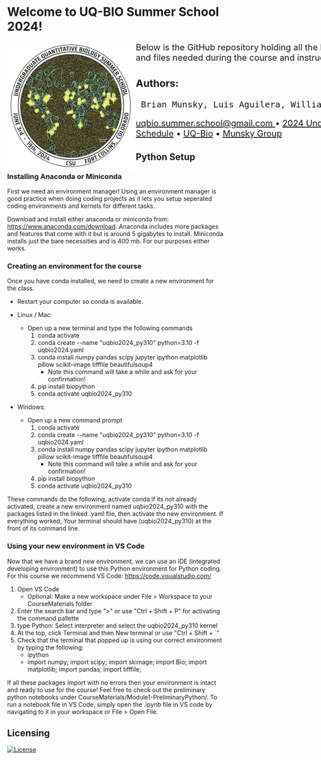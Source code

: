 <html>
<h1> <left> Welcome to UQ-BIO Summer School 2024! </left> </h1>
        <img align="left" src="./uqbio2024_files/uqbio_2024_logo.png"  width="300" height="300"/>
         <div> <p></p> </div>
         <div style="font-size: 20px; width: 1000px;">
              <p><left==========================================left> </p>
              <p> Below is the GitHub repository holding all the links to Jupyter Notebooks and files needed during the course and instructions on installing Python.</p>
           <h3> Authors: </h3> <pre> Brian Munsky, Luis Aguilera, William Raymond, Joshua Cook, Michael May, Zachary Fox, and Eric Ron. </pre>
<p><a href = "mailto: uqbio.summer.school@gmail.com"> uqbio.summer.school@gmail.com </a> • <a href="https://q-bio.org/wp/uq-bio-schedule-2024/">2024 Undergraduate Summer School Schedule</a>  • <a href="https://q-bio.org/wp/">UQ-Bio</a> •  <a href="https://www.engr.colostate.edu/~munsky/">Munsky Group</a> </p>
</div>
</p>
</html>


## Python Setup 

### Installing Anaconda or Miniconda

First we need an environment manager! Using an environment manager is good practice when doing coding projects as it lets you setup seperated coding environments and kernels for different tasks. 

Download and install either anaconda or miniconda from:  https://www.anaconda.com/download. Anaconda includes more packages and features that come with it but is around 5 gigabytes to install. Miniconda installs just the bare necessities and is 400 mb. For our purposes either works.

### Creating an environment for the course

Once you have conda installed, we need to create a new environment for the class. 

* Restart your computer so conda is available.

* Linux / Mac:
   * Open up a new terminal and type the following commands
      1. conda activate
      2. conda create --name "uqbio2024_py310" python=3.10 -f uqbio2024.yaml 
      3. conda install numpy pandas scipy jupyter ipython matplotlib pillow 
      scikit-image tifffile beautifulsoup4
         * Note this command will take a while and ask for your confirmation!
      4. pip install biopython
      5. conda activate uqbio2024_py310

* Windows:
   * Open up a new command prompt
      1. conda activate
      2. conda create --name "uqbio2024_py310" python=3.10 -f uqbio2024.yaml 
      3. conda install numpy pandas scipy jupyter ipython matplotlib pillow 
      scikit-image tifffile beautifulsoup4
         * Note this command will take a while and ask for your confirmation!
      4. pip install biopython
      5. conda activate uqbio2024_py310

These commands do the following, activate conda if its not already activated, create a new environment named uqbio2024_py310 with the packages listed in the linked .yaml file, then activate the new environment. If everything worked, Your terminal should have (uqbio2024_py310) at the front of its command line.

### Using your new environment in VS Code

Now that we have a brand new environment, we can use an IDE (integrated developing environment) to use this Python environment for Python coding. For this course we recommend VS Code: https://code.visualstudio.com/

1. Open VS Code
   * Optional: Make a new workspace under File > Workspace to your CourseMaterials folder
2. Enter the search bar and type ">" or use "Ctrl + Shift + P" for activating the command pallette
3. type Python: Select interpreter and select the uqbio2024_py310 kernel
5. At the top, click Terminal and then New terminal or use "Ctrl + Shift + `"
6. Check that the terminal that popped up is using our correct environment by typing the following:
   * ipython
   * import numpy; import scipy; import skimage; import Bio; import matplotlib; import pandas; import tifffile;

If all these packages import with no errors then your environment is intact and ready to use for the course! Feel free to check out the preliminary python notebooks under CourseMaterials/Module1-PreliminaryPython/. To run a notebook file in VS Code, simply open the .ipynb file in VS code by navigating to it in your workspace or File > Open File.


## Licensing

[![License](https://img.shields.io/badge/License-BSD_3--Clause-blue.svg)](https://opensource.org/licenses/BSD-3-Clause)
